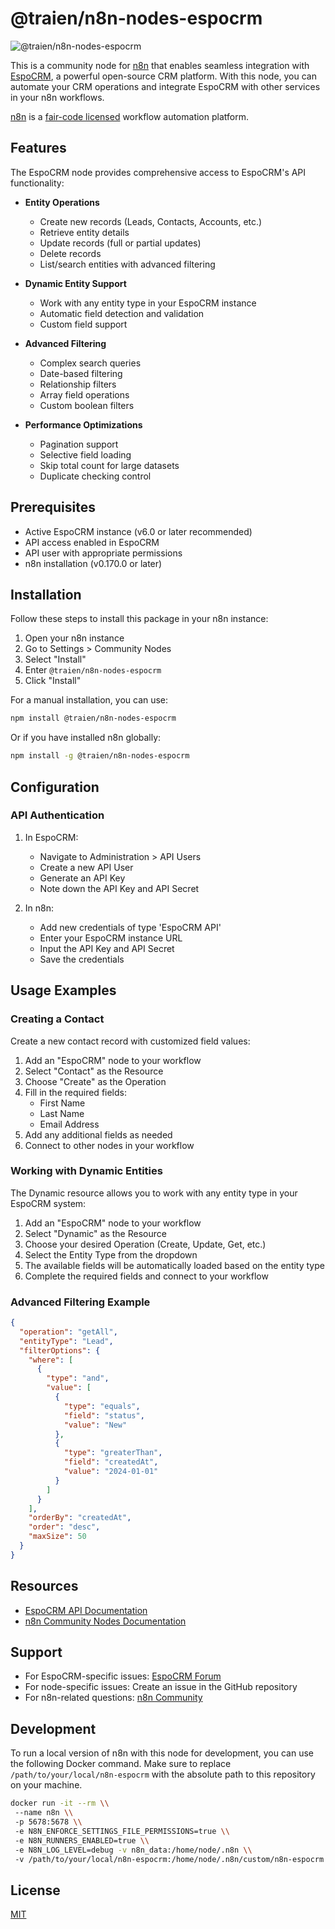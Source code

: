 # @traien/n8n-nodes-espocrm
![@traien/n8n-nodes-espocrm](https://user-images.githubusercontent.com/10284570/173569848-c624317f-42b1-45a6-ab09-f0ea3c247648.png)

This is a community node for [n8n](https://n8n.io/) that enables seamless integration with [EspoCRM](https://www.espocrm.com/), a powerful open-source CRM platform. With this node, you can automate your CRM operations and integrate EspoCRM with other services in your n8n workflows.

[n8n](https://n8n.io/) is a [fair-code licensed](https://docs.n8n.io/reference/license/) workflow automation platform.

## Features

The EspoCRM node provides comprehensive access to EspoCRM's API functionality:

- **Entity Operations**
  - Create new records (Leads, Contacts, Accounts, etc.)
  - Retrieve entity details
  - Update records (full or partial updates)
  - Delete records
  - List/search entities with advanced filtering

- **Dynamic Entity Support**
  - Work with any entity type in your EspoCRM instance
  - Automatic field detection and validation
  - Custom field support

- **Advanced Filtering**
  - Complex search queries
  - Date-based filtering
  - Relationship filters
  - Array field operations
  - Custom boolean filters

- **Performance Optimizations**
  - Pagination support
  - Selective field loading
  - Skip total count for large datasets
  - Duplicate checking control

## Prerequisites

- Active EspoCRM instance (v6.0 or later recommended)
- API access enabled in EspoCRM
- API user with appropriate permissions
- n8n installation (v0.170.0 or later)

## Installation

Follow these steps to install this package in your n8n instance:

1. Open your n8n instance
2. Go to Settings > Community Nodes
3. Select "Install"
4. Enter `@traien/n8n-nodes-espocrm`
5. Click "Install"

For a manual installation, you can use:

```bash
npm install @traien/n8n-nodes-espocrm
```

Or if you have installed n8n globally:

```bash
npm install -g @traien/n8n-nodes-espocrm
```

## Configuration

### API Authentication

1. In EspoCRM:
   - Navigate to Administration > API Users
   - Create a new API User
   - Generate an API Key
   - Note down the API Key and API Secret

2. In n8n:
   - Add new credentials of type 'EspoCRM API'
   - Enter your EspoCRM instance URL
   - Input the API Key and API Secret
   - Save the credentials

## Usage Examples

### Creating a Contact

Create a new contact record with customized field values:

1. Add an "EspoCRM" node to your workflow
2. Select "Contact" as the Resource
3. Choose "Create" as the Operation
4. Fill in the required fields:
   - First Name
   - Last Name
   - Email Address
5. Add any additional fields as needed
6. Connect to other nodes in your workflow

### Working with Dynamic Entities

The Dynamic resource allows you to work with any entity type in your EspoCRM system:

1. Add an "EspoCRM" node to your workflow
2. Select "Dynamic" as the Resource
3. Choose your desired Operation (Create, Update, Get, etc.)
4. Select the Entity Type from the dropdown
5. The available fields will be automatically loaded based on the entity type
6. Complete the required fields and connect to your workflow

### Advanced Filtering Example

```json
{
  "operation": "getAll",
  "entityType": "Lead",
  "filterOptions": {
    "where": [
      {
        "type": "and",
        "value": [
          {
            "type": "equals",
            "field": "status",
            "value": "New"
          },
          {
            "type": "greaterThan",
            "field": "createdAt",
            "value": "2024-01-01"
          }
        ]
      }
    ],
    "orderBy": "createdAt",
    "order": "desc",
    "maxSize": 50
  }
}
```

## Resources

- [EspoCRM API Documentation](https://docs.espocrm.com/development/api/)
- [n8n Community Nodes Documentation](https://docs.n8n.io/integrations/community-nodes/)

## Support

- For EspoCRM-specific issues: [EspoCRM Forum](https://forum.espocrm.com/)
- For node-specific issues: Create an issue in the GitHub repository
- For n8n-related questions: [n8n Community](https://community.n8n.io/)

## Development

To run a local version of n8n with this node for development, you can use the following Docker command. Make sure to replace `/path/to/your/local/n8n-espocrm` with the absolute path to this repository on your machine.

```bash
docker run -it --rm \\
 --name n8n \\
 -p 5678:5678 \\
 -e N8N_ENFORCE_SETTINGS_FILE_PERMISSIONS=true \\
 -e N8N_RUNNERS_ENABLED=true \\
 -e N8N_LOG_LEVEL=debug -v n8n_data:/home/node/.n8n \\
 -v /path/to/your/local/n8n-espocrm:/home/node/.n8n/custom/n8n-espocrm
```

## License

[MIT](LICENSE.md)
